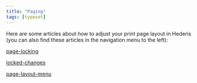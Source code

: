 ```yaml
---
title: "Paging"
tags: [typeset]
---
```

 
<html><body><section data-type="chapter" class="hsecchapter" data-hederis-type="hsecchapter" id="intro-paging" data-pi-attrs="id: intro-paging; data-tags: typeset;" role="doc-chapter" data-tags="typeset" data-author-name=" " data-book-title=" " title="Paging"><p class="hblkp" data-hederis-type="hblkp" id="pokTYkEo8">Here are some articles about how to adjust your print page layout in Hederis (you can also find these articles in the navigation menu to the left): </p><p class="hblkp" data-hederis-type="hblkp" id="pZqsm2fuM"><a href="{% link _docs/page-locking.md %}" class="hspana" data-hederis-type="hspana" id="pr2Gev2Tx">page-locking</a></p><p class="hblkp" data-hederis-type="hblkp" id="p1D92W5Xm"><a href="{% link _docs/locked-changes.md %}" class="hspana" data-hederis-type="hspana" id="pkb9a0DT9">locked-changes</a></p><p class="hblkp" data-hederis-type="hblkp" id="ppbIndF8U"><a href="{% link _docs/page-layout-menu.md %}" class="hspana" data-hederis-type="hspana" id="pUfLoLyjK">page-layout-menu</a></p></section></body></html>
